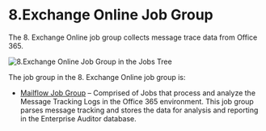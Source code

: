 # 8.Exchange Online Job Group

The 8. Exchange Online job group collects message trace data from Office 365.

![8.Exchange Online Job Group in the Jobs Tree](/img/versioned_docs/accessanalyzer_11.6/accessanalyzer/admin/hostmanagement/jobstree.webp)

The job group in the 8. Exchange Online job group is:

- [Mailflow Job Group](/docs/accessanalyzer/11.6/solutions/exchange/online/mailflow/overview.md)
  – Comprised of Jobs that process and analyze the Message Tracking Logs in the Office 365
  environment. This job group parses message tracking and stores the data for analysis and reporting
  in the Enterprise Auditor database.
